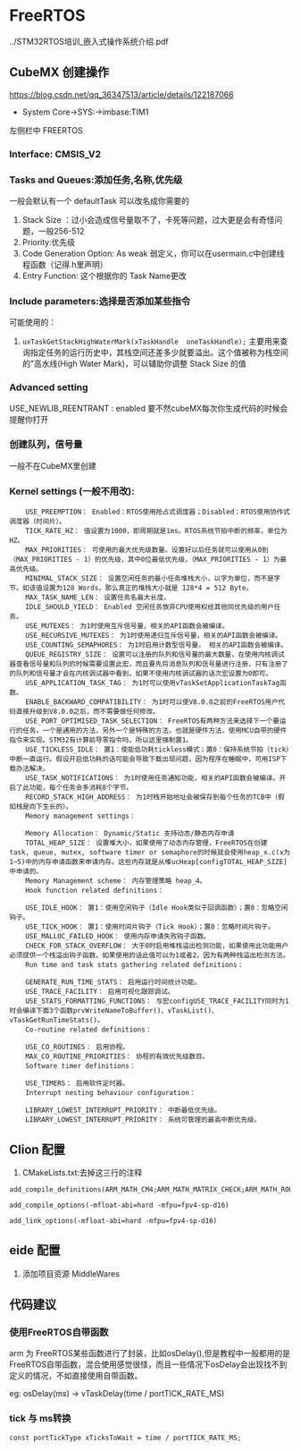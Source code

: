 # FreeRTOS

../STM32RTOS培训_嵌入式操作系统介绍.pdf

## CubeMX 创建操作

<https://blog.csdn.net/qq_36347513/article/details/122187066>

* System Core->SYS:->imbase:TIM1

左侧栏中 FREERTOS

### Interface: CMSIS_V2


### Tasks and Queues:添加任务,名称,优先级

一般会默认有一个 defaultTask 可以改名成你需要的

1. Stack Size ：过小会造成信号量取不了，卡死等问题，过大更是会有奇怪问题，一般256-512
2. Priority:优先级
3. Code Generation Option: As weak 弱定义，你可以在usermain.c中创建线程函数（记得.h里声明）
4. Entry Function: 这个根据你的 Task Name更改
### Include parameters:选择是否添加某些指令
可能使用的：
1. `uxTaskGetStackHighWaterMark(xTaskHandle  oneTaskHandle);` 
主要用来查询指定任务的运行历史中，其栈空间还差多少就要溢出。这个值被称为栈空间的”高水线(High Water Mark)，可以辅助你调整 Stack Size 的值

### Advanced setting
USE_NEWLIB_REENTRANT : enabled 要不然cubeMX每次你生成代码的时候会提醒你打开

### 创建队列，信号量

一般不在CubeMX里创建

### Kernel settings (一般不用改):
```
    USE_PREEMPTION： Enabled：RTOS使用抢占式调度器；Disabled：RTOS使用协作式调度器（时间片）。
    TICK_RATE_HZ： 值设置为1000，即周期就是1ms。RTOS系统节拍中断的频率，单位为HZ。
    MAX_PRIORITIES： 可使用的最大优先级数量。设置好以后任务就可以使用从0到（MAX_PRIORITIES - 1）的优先级，其中0位最低优先级，（MAX_PRIORITIES - 1）为最高优先级。
    MINIMAL_STACK_SIZE： 设置空闲任务的最小任务堆栈大小，以字为单位，而不是字节。如该值设置为128 Words，那么真正的堆栈大小就是 128*4 = 512 Byte。
    MAX_TASK_NAME_LEN： 设置任务名最大长度。
    IDLE_SHOULD_YIELD： Enabled 空闲任务放弃CPU使用权给其他同优先级的用户任务。
    USE_MUTEXES： 为1时使用互斥信号量，相关的API函数会被编译。
    USE_RECURSIVE_MUTEXES： 为1时使用递归互斥信号量，相关的API函数会被编译。
    USE_COUNTING_SEMAPHORES： 为1时启用计数型信号量， 相关的API函数会被编译。
    QUEUE_REGISTRY_SIZE： 设置可以注册的队列和信号量的最大数量，在使用内核调试器查看信号量和队列的时候需要设置此宏，而且要先将消息队列和信号量进行注册，只有注册了的队列和信号量才会在内核调试器中看到，如果不使用内核调试器的话次宏设置为0即可。
    USE_APPLICATION_TASK_TAG： 为1时可以使用vTaskSetApplicationTaskTag函数。
    ENABLE_BACKWARD_COMPATIBILITY： 为1时可以使V8.0.0之前的FreeRTOS用户代码直接升级到V8.0.0之后，而不需要做任何修改。
    USE_PORT_OPTIMISED_TASK_SELECTION： FreeRTOS有两种方法来选择下一个要运行的任务，一个是通用的方法，另外一个是特殊的方法，也就是硬件方法，使用MCU自带的硬件指令来实现。STM32有计算前导零指令吗，所以这里强制置1。
    USE_TICKLESS_IDLE： 置1：使能低功耗tickless模式；置0：保持系统节拍（tick）中断一直运行。假设开启低功耗的话可能会导致下载出现问题，因为程序在睡眠中，可用ISP下载办法解决。
    USE_TASK_NOTIFICATIONS： 为1时使用任务通知功能，相关的API函数会被编译。开启了此功能，每个任务会多消耗8个字节。
    RECORD_STACK_HIGH_ADDRESS： 为1时栈开始地址会被保存到每个任务的TCB中（假如栈是向下生长的）。
    Memory management settings：
    
    Memory Allocation： Dynamic/Static 支持动态/静态内存申请
    TOTAL_HEAP_SIZE： 设置堆大小，如果使用了动态内存管理，FreeRTOS在创建 task, queue, mutex, software timer or semaphore的时候就会使用heap_x.c(x为1~5)中的内存申请函数来申请内存。这些内存就是从堆ucHeap[configTOTAL_HEAP_SIZE]中申请的。
    Memory Management scheme： 内存管理策略 heap_4。
    Hook function related definitions：
    
    USE_IDLE_HOOK： 置1：使用空闲钩子（Idle Hook类似于回调函数）；置0：忽略空闲钩子。
    USE_TICK_HOOK： 置1：使用时间片钩子（Tick Hook）；置0：忽略时间片钩子。
    USE_MALLOC_FAILED_HOOK： 使用内存申请失败钩子函数。
    CHECK_FOR_STACK_OVERFLOW： 大于0时启用堆栈溢出检测功能，如果使用此功能用户必须提供一个栈溢出钩子函数，如果使用的话此值可以为1或者2，因为有两种栈溢出检测方法。
    Run time and task stats gathering related definitions：
    
    GENERATE_RUN_TIME_STATS： 启用运行时间统计功能。
    USE_TRACE_FACILITY： 启用可视化跟踪调试。
    USE_STATS_FORMATTING_FUNCTIONS： 与宏configUSE_TRACE_FACILITY同时为1时会编译下面3个函数prvWriteNameToBuffer()、vTaskList()、vTaskGetRunTimeStats()。
    Co-routine related definitions：
    
    USE_CO_ROUTINES： 启用协程。
    MAX_CO_ROUTINE_PRIORITIES： 协程的有效优先级数目。
    Software timer definitions：
    
    USE_TIMERS： 启用软件定时器。
    Interrupt nesting behaviour configuration：
    
    LIBRARY_LOWEST_INTERRUPT_PRIORITY： 中断最低优先级。
    LIBRARY_LOWEST_INTERRUPT_PRIORITY： 系统可管理的最高中断优先级。
```


## Clion 配置

1. CMakeLists.txt:去掉这三行的注释
```
add_compile_definitions(ARM_MATH_CM4;ARM_MATH_MATRIX_CHECK;ARM_MATH_ROUNDING)

add_compile_options(-mfloat-abi=hard -mfpu=fpv4-sp-d16)

add_link_options(-mfloat-abi=hard -mfpu=fpv4-sp-d16)

```
        
## eide 配置
1. 添加项目资源 MiddleWares

## 代码建议
### 使用FreeRTOS自带函数
arm 为 FreeRTOS某些函数进行了封装，比如osDelay(),但是教程中一般都用的是FreeRTOS自带函数，混合使用感觉很怪，而且一些情况下osDelay会出现找不到定义的情况，不如直接使用自带函数。

eg: osDelay(ms) -> vTaskDelay(time / portTICK_RATE_MS)

### tick 与 ms转换

    const portTickType xTicksToWait = time / portTICK_RATE_MS;
